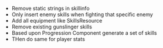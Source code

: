 
- Remove static strings in skillinfo
- Only insert enemy skills when fighting that specific enemy
- Add all equipment like SkillsResource
- Remove existing gunslinger skills
- Based upon Progression Component generate a set of skills
- THen do same for player stats